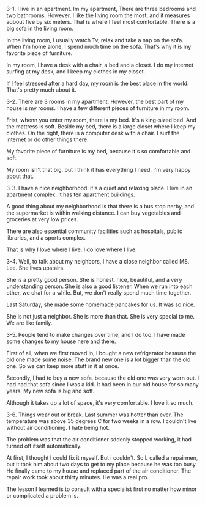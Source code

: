 
3-1.
I live in an apartment. Im my apartment, There are three bedrooms and two bathrooms. However, I like the living room the most, and it measures aobout five by six meters. That is where I feel most comfortable. There is a big sofa in the living room.

In the living room, I usually watch Tv, relax and take a nap on the sofa. When I'm home alone, I spend much time on the sofa. That's why it is my favorite piece of furniture.

In my room, I have a desk with a chair, a bed and a closet. I do my internet surfing at my desk, and I keep my clothes in my closet.

If I feel stressed after a hard day, my room is the best place in the world. That's pretty much about it.

3-2.
There are 3 rooms in my apartment. However, the best part of my house is my rooms. I have a few different pieces of furniture in my room.

Frist, whenn you enter my room, there is my bed. It's a king-sized bed. And the mattress is soft. Beside my bed, there is a large closet where I keep my clothes. On the right, there is a computer desk with a chair. I surf the internet or do other things there.

My favorite piece of furniture is my bed, because it's so comfortable and soft.

My room isn't that big, but I think it has everything I need. I'm very happy about that.

3-3.
I have a nice neighborhood. it's a quiet and relaxing place. I live in an apartment complex. It has ten apartment buildings.

A good thing about my neighborhood is that there is a bus stop nerby, and the supermarket is within walking distance. I can buy vegetables and groceries at very low prices.

There are also essential community facilities such as hospitals, public libraries, and a sports complex.

That is why I love where I live. I do love where I live.

3-4.
Well, to talk about my neighbors, I have a close neighbor called MS. Lee. She lives upstairs.

She is a pretty good person. She is honest, nice, beautiful, and a very understanding person. She is also a good listener. When we run into each other, we chat for a while. But, we don't really spend much time together.

Last Saturday, she made some homemade pancakes for us. It was so nice.

She is not just a neighbor. She is more than that. She is very special to me. We are like family.

3-5.
People tend to make changes over time, and I do too. I have made some changes to my house here and there.

First of all, when we first moved in, I bought a new refrigerator besause the old one made some noise. The brand new one is a lot bigger than the old one. So we can keep more stuff in it at once.

Secondly, I had to buy a new sofa, because the old one was very worn out. I had had that sofa since I was a kid. It had been in our old house for so many years. My new sofa is big and soft.

Although it takes up a lot of space, it's very comfortable. I love it so much.

3-6.
Things wear out or break. Last summer was hotter than ever. The temperature was above 35 degrees C for two weeks in a row. I couldn't live without air conditioning. I hate being hot.

The problem was that the air conditioner sddenly stopped working, it had turned off itself automatically.

At first, I thought I could fix it myself. But i couldn't. So L called a repairmen, but it took him about two days to get to my place because he was too busy. He finally came to my house and replaced part of the air conditioner. The repair work took about thirty minutes. He was a real pro.

The lesson I learned is to consult with a specialist first no matter how minor or complicated a problem is.
